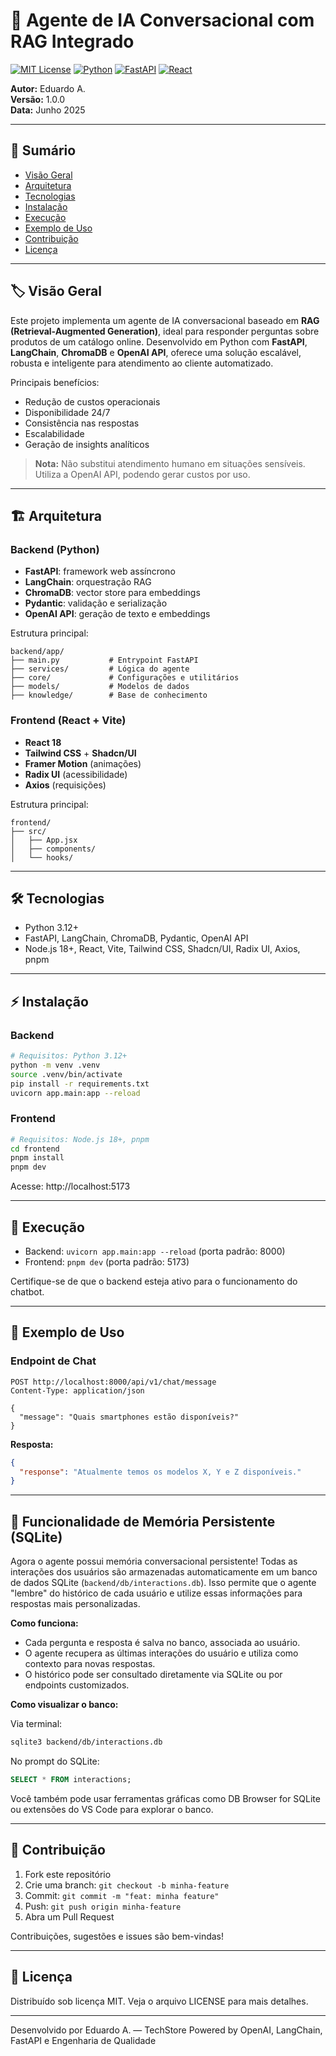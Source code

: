 # 🧠 Agente de IA Conversacional com RAG Integrado

[![MIT License](https://img.shields.io/badge/license-MIT-blue.svg)](LICENSE)
[![Python](https://img.shields.io/badge/python-3.12%2B-blue)](https://www.python.org/)
[![FastAPI](https://img.shields.io/badge/fastapi-%3E%3D0.100-green)](https://fastapi.tiangolo.com/)
[![React](https://img.shields.io/badge/react-18-blue)](https://react.dev/)

**Autor:** Eduardo A.  
**Versão:** 1.0.0  
**Data:** Junho 2025

---

## 📑 Sumário
- [Visão Geral](#visão-geral)
- [Arquitetura](#arquitetura)
- [Tecnologias](#tecnologias)
- [Instalação](#instalação)
- [Execução](#execução)
- [Exemplo de Uso](#exemplo-de-uso)
- [Contribuição](#contribuição)
- [Licença](#licença)

---

## 🏷️ Visão Geral

Este projeto implementa um agente de IA conversacional baseado em **RAG (Retrieval-Augmented Generation)**, ideal para responder perguntas sobre produtos de um catálogo online. Desenvolvido em Python com **FastAPI**, **LangChain**, **ChromaDB** e **OpenAI API**, oferece uma solução escalável, robusta e inteligente para atendimento ao cliente automatizado.

Principais benefícios:
- Redução de custos operacionais
- Disponibilidade 24/7
- Consistência nas respostas
- Escalabilidade
- Geração de insights analíticos

> **Nota:** Não substitui atendimento humano em situações sensíveis. Utiliza a OpenAI API, podendo gerar custos por uso.

---

## 🏗️ Arquitetura

### Backend (Python)
- **FastAPI**: framework web assíncrono
- **LangChain**: orquestração RAG
- **ChromaDB**: vector store para embeddings
- **Pydantic**: validação e serialização
- **OpenAI API**: geração de texto e embeddings

Estrutura principal:
```
backend/app/
├── main.py           # Entrypoint FastAPI
├── services/         # Lógica do agente
├── core/             # Configurações e utilitários
├── models/           # Modelos de dados
├── knowledge/        # Base de conhecimento
```

### Frontend (React + Vite)
- **React 18**
- **Tailwind CSS** + **Shadcn/UI**
- **Framer Motion** (animações)
- **Radix UI** (acessibilidade)
- **Axios** (requisições)

Estrutura principal:
```
frontend/
├── src/
│   ├── App.jsx
│   ├── components/
│   └── hooks/
```

---

## 🛠️ Tecnologias
- Python 3.12+
- FastAPI, LangChain, ChromaDB, Pydantic, OpenAI API
- Node.js 18+, React, Vite, Tailwind CSS, Shadcn/UI, Radix UI, Axios, pnpm

---

## ⚡ Instalação

### Backend
```bash
# Requisitos: Python 3.12+
python -m venv .venv
source .venv/bin/activate
pip install -r requirements.txt
uvicorn app.main:app --reload
```

### Frontend
```bash
# Requisitos: Node.js 18+, pnpm
cd frontend
pnpm install
pnpm dev
```
Acesse: http://localhost:5173

---

## 🚀 Execução

- Backend: `uvicorn app.main:app --reload` (porta padrão: 8000)
- Frontend: `pnpm dev` (porta padrão: 5173)

Certifique-se de que o backend esteja ativo para o funcionamento do chatbot.

---

## 💬 Exemplo de Uso

### Endpoint de Chat
```
POST http://localhost:8000/api/v1/chat/message
Content-Type: application/json

{
  "message": "Quais smartphones estão disponíveis?"
}
```
**Resposta:**
```json
{
  "response": "Atualmente temos os modelos X, Y e Z disponíveis."
}
```

---

## 🧠 Funcionalidade de Memória Persistente (SQLite)

Agora o agente possui memória conversacional persistente! Todas as interações dos usuários são armazenadas automaticamente em um banco de dados SQLite (`backend/db/interactions.db`). Isso permite que o agente "lembre" do histórico de cada usuário e utilize essas informações para respostas mais personalizadas.

**Como funciona:**
- Cada pergunta e resposta é salva no banco, associada ao usuário.
- O agente recupera as últimas interações do usuário e utiliza como contexto para novas respostas.
- O histórico pode ser consultado diretamente via SQLite ou por endpoints customizados.

**Como visualizar o banco:**

Via terminal:
```bash
sqlite3 backend/db/interactions.db
```
No prompt do SQLite:
```sql
SELECT * FROM interactions;
```

Você também pode usar ferramentas gráficas como DB Browser for SQLite ou extensões do VS Code para explorar o banco.

---

## 🤝 Contribuição

1. Fork este repositório
2. Crie uma branch: `git checkout -b minha-feature`
3. Commit: `git commit -m "feat: minha feature"`
4. Push: `git push origin minha-feature`
5. Abra um Pull Request

Contribuições, sugestões e issues são bem-vindas!

---

## 📄 Licença

Distribuído sob licença MIT. Veja o arquivo LICENSE para mais detalhes.

---

Desenvolvido por Eduardo A. — TechStore
Powered by OpenAI, LangChain, FastAPI e Engenharia de Qualidade

